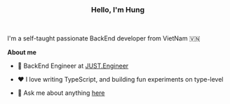 <center> <h3>Hello, I'm  Hung </h3> </center> 
<br />

I'm a self-taught passionate BackEnd developer from VietNam 🇻🇳

**About me**

- 💼 BackEnd Engineer at [JUST.Engineer](https://www.just.engineer/?fbclid=IwAR0qkkdmKdll_guirTejJl7h4bSuojPg9JLdzCQTOpPA77rBbs6P5Jc1C4Q)

- ❤️ I love writing TypeScript, and building fun experiments on type-level
- 💬 Ask me about anything [here](https://www.facebook.com/pham.thanhhung.1912/)

